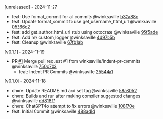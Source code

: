 [unreleased] - 2024-11-27
- feat: Use format_commit for all commits @winksaville [b32a88c](https://github.com/winksaville/expr-changelog-generation/commit/b32a88c98ed9c5daa7cc78306753b8d227695bc7)
- feat: Update format_commit to use get_username_html_url @winksaville [05266c2](https://github.com/winksaville/expr-changelog-generation/commit/05266c2983d6c87b1e3f8e311e5986e1b477f058)
- feat: add get_author_html_url stub using octocrate @winksaville [95f5ade](https://github.com/winksaville/expr-changelog-generation/commit/95f5adebe899da45972a663a2b1cde278d2672d3)
- feat: Add my custom_logger @winksaville [4d97b5b](https://github.com/winksaville/expr-changelog-generation/commit/4d97b5b031d318de250cc53140be967981ecc80c)
- feat: Cleanup @winksaville [67fb1ab](https://github.com/winksaville/expr-changelog-generation/commit/67fb1ab846b258c82b6eae0dd8eedee8c2bd04b2)

[v0.1.1] - 2024-11-19
- PR [#1](https://github.com/winksaville/expr-changelog-generation/pull/1) Merge pull request #1 from winksaville/indent-pr-commits @winksaville [750c703](https://github.com/winksaville/expr-changelog-generation/commit/750c703931257fbe7dd36fb32133da043eef34f6)
  - feat: Indent PR Commits @winksaville [25544a1](https://github.com/winksaville/expr-changelog-generation/commit/25544a1098175623dea6bb2fd4a164af11a622a7)

[v0.1.0] - 2024-11-18
- chore: Update README.md and set tag @winksaville [58a8052](https://github.com/winksaville/expr-changelog-generation/commit/58a8052a6c7125cb8fefb489e971c66c45408a86)
- chore: Builds and run after making compiler suggested changes @winksaville [dd818f7](https://github.com/winksaville/expr-changelog-generation/commit/dd818f72cec45c7e234a5c19d153f234eef79f5b)
- chore: ChatGPT4o attempt to fix errors @winksaville [108170e](https://github.com/winksaville/expr-changelog-generation/commit/108170e29de51f56356c50ee54878da848d38220)
- feat: Initial Commit @winksaville [488ad1d](https://github.com/winksaville/expr-changelog-generation/commit/488ad1db60d2903bf3f1274cb88e5f590c9d5530)

